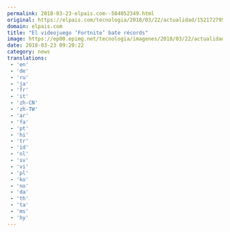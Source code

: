 ```yaml
---
permalink: 2018-03-23-elpais.com--504052349.html
original: https://elpais.com/tecnologia/2018/03/22/actualidad/1521727958_003274.html#?ref=rss&format=simple&link=link
domain: elpais.com
title: "El videojuego ‘Fortnite’ bate récords"
image: https://ep00.epimg.net/tecnologia/imagenes/2018/03/22/actualidad/1521727958_003274_1521733820_rrss_normal.jpg
date: 2018-03-23 09:20:22
category: news
translations: 
 - 'en'
 - 'de'
 - 'ru'
 - 'ja'
 - 'fr'
 - 'it'
 - 'zh-CN'
 - 'zh-TW'
 - 'ar'
 - 'fa'
 - 'pt'
 - 'hi'
 - 'tr'
 - 'id'
 - 'nl'
 - 'sv'
 - 'vi'
 - 'pl'
 - 'ko'
 - 'no'
 - 'da'
 - 'th'
 - 'ta'
 - 'ms'
 - 'hy'
---
```


